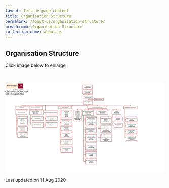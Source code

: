 ```yaml
---
layout: leftnav-page-content
title: Organisation Structure
permalink: /about-us/organisation-structure/
breadcrumb: Organisation Structure
collection_name: about-us
---
```


Organisation Structure
---

Click image below to enlarge
<div class="image">
  <a href="/files/Minlaw Org Chart 12 August 2020.pdf">
    <br>
    <br>
    <img src="/images/Minlaw Org Chart 12 August 2020.png" title="Organisation Structure" alt="Organisation Structure">
  </a>
</div>

<p class="right-side-updated">Last updated on 11 Aug 2020</p>

